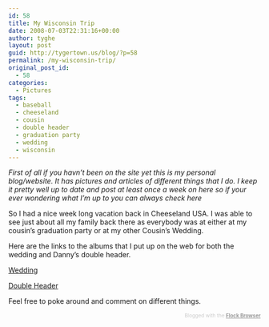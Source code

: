 ```yaml
---
id: 58
title: My Wisconsin Trip
date: 2008-07-03T22:31:16+00:00
author: tyghe
layout: post
guid: http://tygertown.us/blog/?p=58
permalink: /my-wisconsin-trip/
original_post_id:
  - 58
categories:
  - Pictures
tags:
  - baseball
  - cheeseland
  - cousin
  - double header
  - graduation party
  - wedding
  - wisconsin
---
```

<span style="font-style:italic;">First of all if you havn&#8217;t been on the site yet this is my personal blog/website. It has pictures and articles of different things that I do. I keep it pretty well up to date and post at least once a week on here so if your ever wondering what I&#8217;m up to you can always check here</span>

So I had a nice week long vacation back in Cheeseland USA. I was able to see just about all my family back there as everybody was at either at my cousin&#8217;s graduation party or at my other Cousin&#8217;s Wedding.

Here are the links to the albums that I put up on the web for both the wedding and Danny&#8217;s double header.

[Wedding](http://picasaweb.google.com/vallardt/JennySWedding)

[Double Header](http://picasaweb.google.com/vallardt/DannySBaseballGames)

Feel free to poke around and comment on different things.

<div class="flockcredit" style="text-align:right;color:#CCC;font-size:x-small;">
  Blogged with the <a href="http://www.flock.com/blogged-with-flock" style="color:#999;font-weight:bold;" target="_new" title="Flock Browser">Flock Browser</a>
</div>